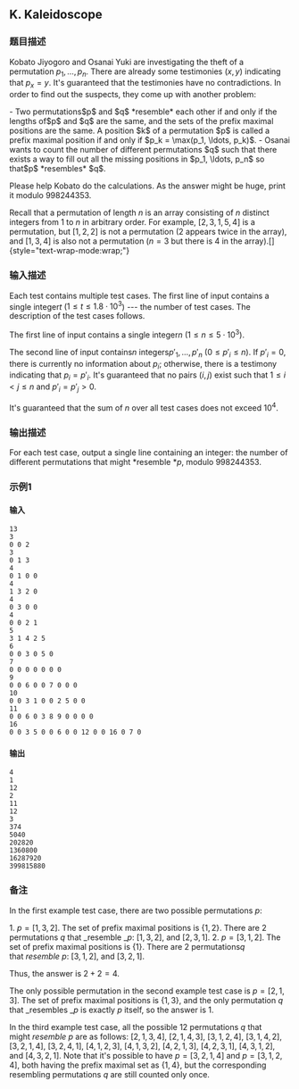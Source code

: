 ## K. Kaleidoscope

### 题目描述

Kobato Jiyogoro and Osanai Yuki are investigating the theft of a
permutation $p_1, \ldots, p_n$. There are
already some testimonies $(x, y)$ indicating
that $p_x = y$. It\'s guaranteed that the
testimonies have no contradictions. In order to find out the suspects,
they come up with another problem:

<div>
- Two permutations$p$     and $q$ *resemble* each other if and only
    if the lengths of$p$     and $q$ are the same, and the sets of the
    prefix maximal positions are the same. A
    position $k$ of a
    permutation $p$ is called a prefix
    maximal position if and only if $p_k = \max(p_1, \ldots, p_k)$.
- Osanai wants to count the number of different
    permutations $q$ such that there exists a
    way to fill out all the missing positions in $p_1, \ldots, p_n$ so that$p$     *resembles* $q$.

<div>

Please help Kobato do the calculations. As the answer might be huge,
print it modulo $998244353$.

<div>

<div>

Recall that a permutation of length $n$ is an
array consisting of $n$ distinct integers
from $1$ to $n$ in
arbitrary order. For example, $[2, 3, 1, 5, 4]$ is a permutation, but $[1, 2, 2]$ is not a permutation
($2$ appears twice in the array), and $[1, 3, 4]$ is also not a permutation
($n = 3$ but there is $4$ in the
array).[]{style="text-wrap-mode:wrap;"}

</div>

</div>

</div>

</div>

### 输入描述

Each test contains multiple test cases. The first line of input contains
a single integer$t$ ($1 \leq t \leq 1.8\cdot 10^3$) --- the
number of test cases. The description of the test cases follows.

The first line of input contains a single integer$n$ ($1 \leq n \leq 5\cdot 10^3$).

The second line of input contains$n$ integers$p'_1, \ldots, p'_n$ ($0 \leq p'_i \leq n$). If $p'_i = 0$, there is currently no information
about $p_i$; otherwise, there is a testimony
indicating that $p_i = p'_i$. It\'s
guaranteed that no pairs $(i, j)$ exist such
that $1 \leq i < j \leq n$ and $p'_i = p'_j  > 0$.

It\'s guaranteed that the sum of $n$ over all
test cases does not exceed $10^4$.

### 输出描述

For each test case, output a single line containing an integer: the
number of different permutations that
might *resemble *$p$, modulo $998244353$.

### 示例1

#### 输入

```plain
13
3
0 0 2
3
0 1 3
4
0 1 0 0
4
1 3 2 0
4
0 3 0 0
4
0 0 2 1
5
3 1 4 2 5
6
0 0 3 0 5 0
7
0 0 0 0 0 0 0
9
0 0 6 0 0 7 0 0 0
10
0 0 3 1 0 0 2 5 0 0
11
0 0 6 0 3 8 9 0 0 0 0
16
0 0 3 5 0 0 6 0 0 12 0 0 16 0 7 0
```

#### 输出

```plain
4
1
12
2
11
12
3
374
5040
202820
1360800
16287920
399815880
```

### 备注

In the first example test case, there are two possible permutations $p$:

1. $p = [1, 3, 2]$. The set of prefix maximal
positions is $\{1, 2\}$. There are $2$ permutations $q$ that
_resemble _$p$: $[1, 3, 2]$, and $[2, 3, 1]$.
2. $p = [3, 1, 2]$. The set of prefix maximal
positions is $\{1\}$. There are $2$ permutations$q$ that *resemble* $p$: $[3, 1, 2]$, and $[3, 2, 1]$.

Thus, the answer is $2 + 2 = 4$.

The only possible permutation in the second example test case is $p = [2, 1, 3]$. The set of prefix maximal
positions is $\{1, 3\}$, and the only
permutation $q$ that
_resembles _$p$ is exactly $p$ itself, so the answer is $1$.

In the third example test case, all the possible $12$ permutations $q$ that
might *resemble* $p$ are as follows: $[2, 1, 3, 4]$, $[2, 1, 4, 3]$, $[3, 1, 2, 4]$, $[3, 1, 4, 2]$, $[3, 2, 1, 4]$, $[3, 2, 4, 1]$, $[4, 1, 2, 3]$, $[4, 1, 3, 2]$, $[4, 2, 1, 3]$, $[4, 2, 3, 1]$, $[4, 3, 1, 2]$, and $[4, 3, 2, 1]$. Note that it\'s possible to
have $p = [3, 2, 1, 4]$ and $p = [3, 1, 2, 4]$, both having the prefix
maximal set as $\{1, 4\}$, but the
corresponding resembling permutations $q$ are
still counted only once.

